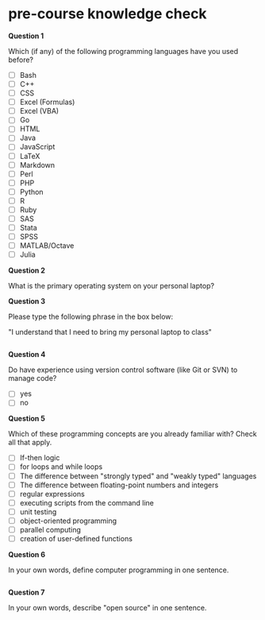 # pre-course knowledge check

**Question 1**

Which (if any) of the following programming languages have you used before?


* [ ] Bash
* [ ] C++
* [ ] CSS
* [ ] Excel (Formulas)
* [ ] Excel (VBA)
* [ ] Go
* [ ] HTML
* [ ] Java
* [ ] JavaScript
* [ ] LaTeX
* [ ] Markdown
* [ ] Perl
* [ ] PHP
* [ ] Python
* [ ] R
* [ ] Ruby
* [ ] SAS
* [ ] Stata
* [ ] SPSS
* [ ] MATLAB/Octave
* [ ] Julia

**Question 2**

What is the primary operating system on your personal laptop?

**Question 3**

Please type the following phrase in the box below:

"I understand that I need to bring my personal laptop to class"

```text

```

**Question 4**

Do have experience using version control software (like Git or SVN) to manage code?

* [ ] yes
* [ ] no

**Question 5**

Which of these programming concepts are you already familiar with? Check all that apply.

* [ ] If-then logic
* [ ] for loops and while loops
* [ ] The difference between "strongly typed" and "weakly typed" languages
* [ ] The difference between floating-point numbers and integers
* [ ] regular expressions
* [ ] executing scripts from the command line
* [ ] unit testing
* [ ] object-oriented programming
* [ ] parallel computing
* [ ] creation of user-defined functions

**Question 6**

In your own words, define computer programming in one sentence.

```text

```

**Question 7**

In your own words, describe "open source" in one sentence.

```text

```
